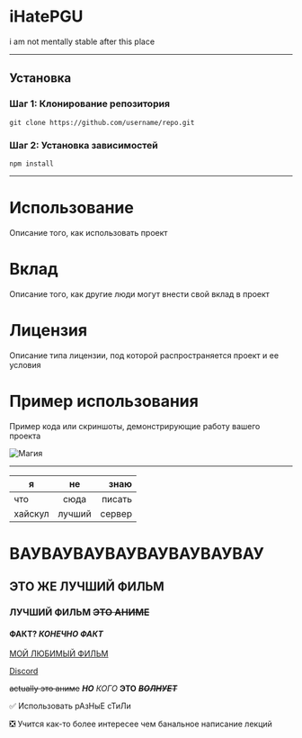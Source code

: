 # iHatePGU
i am not mentally stable after this place
____

## Установка

### Шаг 1: Клонирование репозитория
```git clone https://github.com/username/repo.git```

### Шаг 2: Установка зависимостей
```npm install```
____

# Использование
Описание того, как использовать проект

# Вклад
Описание того, как другие люди могут внести свой вклад в проект

# Лицензия
Описание типа лицензии, под которой распространяется проект и ее условия

# Пример использования
Пример кода или скриншоты, демонстрирующие работу вашего проекта

![Магия](https://media.discordapp.net/attachments/1090536840211214386/1091312769086799902/sticker2.webp "artObject")
____

| я | не | знаю |
|----------------|:---------:|----------------:|
| что | сюда | писать |
| хайскул | лучший | сервер |

# ВАУВАУВАУВАУВАУВАУВАУВАУ
## ЭТО ЖЕ ЛУЧШИЙ ФИЛЬМ
### ЛУЧШИЙ ФИЛЬМ ~~ЭТО АНИМЕ~~
#### ФАКТ? ***КОНЕЧНО ФАКТ***

[МОЙ ЛЮБИМЫЙ ФИЛЬМ](https://shikimori.me/animes/z20785-mahouka-koukou-no-rettousei)


[Discord]([https://shikimori.me/animes/z20785-mahouka-koukou-no-rettousei](https://discord.com/))

~~actually это аниме~~ ***НО*** *КОГО* __ЭТО__ ~~*__ВОЛНУЕТ__*~~

:white_check_mark: Использовать рАзНыЕ сТиЛи

:negative_squared_cross_mark: Учится как-то более интересее чем банальное написание лекций  


